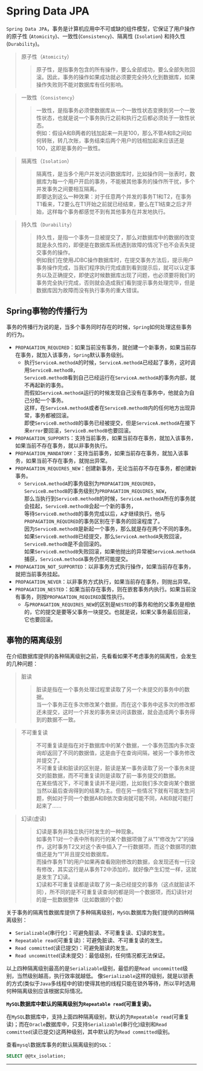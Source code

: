 # Spring Data JPA

`Spring Data JPA`，事务是计算机应用中不可或缺的组件模型，它保证了用户操作的原子性 (`Atomicity`)、一致性(`Consistency`)、隔离性 (`Isolation`) 和持久性 (`Durability`)。

> 原子性（`Atomicity`）
>> 原子性，是指事务包含的所有操作，要么全部成功，要么全部失败回滚。因此，事务的操作如果成功就必须要完全持久化到数据库，如果操作失败则不能对数据库有任何影响。

> 一致性（`Consistency`）
>> 一致性，是指事务必须使数据库从一个一致性状态变换到另一个一致性状态，也就是说一个事务执行之前和执行之后都必须处于一致性状态。</br>
>> 例如：假设A和B两者的钱加起来一共是100，那么不管A和B之间如何转账，转几次账，事务结束后两个用户的钱相加起来应该还是100，这即是事务的一致性。

> 隔离性（`Isolation`）
>> 隔离性，是当多个用户并发访问数据库时，比如操作同一张表时，数据库为每一个用户开启的事务，不能被其他事务的操作所干扰，多个并发事务之间要相互隔离。</br>
>> 即要达到这么一种效果：对于任意两个并发的事务T1和T2，在事务T1看来，T2要么在T1开始之前就已经结束，要么在T1结束之后才开始，这样每个事务都感觉不到有其他事务在并发地执行。

> 持久性（`Durability`）
>> 持久性，是指一个事务一旦被提交了，那么对数据库中的数据的改变就是永久性的，即便是在数据库系统遇到故障的情况下也不会丢失提交事务的操作。</br>
>> 例如我们在使用JDBC操作数据库时，在提交事务方法后，提示用户事务操作完成，当我们程序执行完成直到看到提示后，就可以认定事务以及正确提交，即使这时候数据库出现了问题，也必须要将我们的事务完全执行完成，否则就会造成我们看到提示事务处理完毕，但是数据库因为故障而没有执行事务的重大错误。

## <div id="cbxw">Spring事物的传播行为</div>
事务的传播行为说的是，当多个事务同时存在的时候，`Spring`如何处理这些事务的行为。
- `PROPAGATION_REQUIRED`：如果当前没有事务，就创建一个新事务，如果当前存在事务，就加入该事务，`Spring`默认事务级别。
  - 执行`ServiceA.methodA`的时候，`ServiceA.methodA`已经起了事务，这时调用`ServiceB.methodB`，</br>
    `ServiceB.methodB`看到自己已经运行在`ServiceA.methodA`的事务内部，就不再起新的事务。</br>
    而假如`ServiceA.methodA`运行的时候发现自己没有在事务中，他就会为自己分配一个事务。</br>
    这样，在`ServiceA.methodA`或者在`ServiceB.methodB`内的任何地方出现异常，事务都被回滚。</br>
    即使`ServiceB.methodB`的事务已经被提交，但是`ServiceA.methodA`在接下来`error`要回滚，`ServiceB.methodB`也要回滚。
- `PROPAGATION_SUPPORTS`：支持当前事务，如果当前存在事务，就加入该事务，如果当前不存在事务，就以非事务执行。
- `PROPAGATION_MANDATORY`：支持当前事务，如果当前存在事务，就加入该事务，如果当前不存在事务，就抛出异常。
- `PROPAGATION_REQUIRES_NEW`：创建新事务，无论当前存不存在事务，都创建新事务。
  - `ServiceA.methodA`的事务级别为`PROPAGATION_REQUIRED`，`ServiceB.methodB`的事务级别为`PROPAGATION_REQUIRES_NEW`，</br>
    那么当执行到`ServiceB.methodB`的时候，`ServiceA.methodA`所在的事务就会挂起，`ServiceB.methodB`会起一个新的事务，</br>
    等待`ServiceB.methodB`的事务完成以后，`A`才继续执行。他与`PROPAGATION_REQUIRED`的事务区别在于事务的回滚程度了。</br>
    因为`ServiceB.methodB`是新起一个事务，那么就是存在两个不同的事务。</br>
    如果`ServiceB.methodB`已经提交，那么`ServiceA.methodA`失败回滚，`ServiceB.methodB`是不会回滚的。</br>
    如果`ServiceB.methodB`失败回滚，如果他抛出的异常被`ServiceA.methodA`捕获，`ServiceA.methodA`事务仍然可能提交。
- `PROPAGATION_NOT_SUPPORTED`：以非事务方式执行操作，如果当前存在事务，就把当前事务挂起。
- `PROPAGATION_NEVER`：以非事务方式执行，如果当前存在事务，则抛出异常。
- `PROPAGATION_NESTED`：如果当前存在事务，则在嵌套事务内执行。如果当前没有事务，则按`PROPAGATION_REQUIRED`属性执行。
  - 与`PROPAGATION_REQUIRES_NEW`的区别是`NESTED`的事务和他的父事务是相依的，它的提交是要等父事务一块提交。也就是说，如果父事务最后回滚，它也要回滚。

## <div id="gljb">事物的隔离级别</div>
在介绍数据库提供的各种隔离级别之前，先看看如果不考虑事务的隔离性，会发生的几种问题：
> 脏读
>> 脏读是指在一个事务处理过程里读取了另一个未提交的事务中的数据。</br>
>> 当一个事务正在多次修改某个数据，而在这个事务中这多次的修改都还未提交，这时一个并发的事务来访问该数据，就会造成两个事务得到的数据不一致。

> 不可重复读
>> 不可重复读是指在对于数据库中的某个数据，一个事务范围内多次查询却返回了不同的数据值，这是由于在查询间隔，被另一个事务修改并提交了。</br>
>> 不可重复读和脏读的区别是，脏读是某一事务读取了另一个事务未提交的脏数据，而不可重复读则是读取了前一事务提交的数据。</br>
>> 在某些情况下，不可重复读并不是问题，比如我们多次查询某个数据当然以最后查询得到的结果为主。但在另一些情况下就有可能发生问题，例如对于同一个数据A和B依次查询就可能不同，A和B就可能打起来了……

> 幻读(虚读)
>> 幻读是事务非独立执行时发生的一种现象。</br>
>> 如事务T1对一个表中所有的行的某个数据项做了从“1”修改为“2”的操作，这时事务T2又对这个表中插入了一行数据项，而这个数据项的数值还是为“1”并且提交给数据库。</br>
>> 而操作事务T1的用户如果再查看刚刚修改的数据，会发现还有一行没有修改，其实这行是从事务T2中添加的，就好像产生幻觉一样，这就是发生了幻读。</br>
>> 幻读和不可重复读都是读取了另一条已经提交的事务（这点就脏读不同），所不同的是不可重复读查询的都是同一个数据项，而幻读针对的是一批数据整体（比如数据的个数）

关于事务的隔离性数据库提供了多种隔离级别，`MySQL`数据库为我们提供的四种隔离级别：
- `Serializable`(串行化)：可避免脏读、不可重复读、幻读的发生。
- `Repeatable read`(可重复读)：可避免脏读、不可重复读的发生。
- `Read committed`(读已提交)：可避免脏读的发生。
- `Read uncommitted`(读未提交)：最低级别，任何情况都无法保证。

以上四种隔离级别最高的是`Serializable`级别，最低的是`Read uncommitted`级别，当然级别越高，执行效率就越低。
像`Serializable`这样的级别，就是以锁表的方式(类似于`Java`多线程中的锁)使得其他的线程只能在锁外等待，所以平时选用何种隔离级别应该根据实际情况。

**`MySQL`数据库中默认的隔离级别为`Repeatable read`(可重复读)。**

在`MySQL`数据库中，支持上面四种隔离级别，默认的为`Repeatable read`(可重复读)；而在`Oracle`数据库中，只支持`Serializable`(串行化)级别和`Read committed`(读已提交)这两种级别，其中默认的为`Read committed`级别。

查看`mysql`数据库事务的默认隔离级别的`SQL`：
```sql
SELECT @@tx_isolation;
```



----
